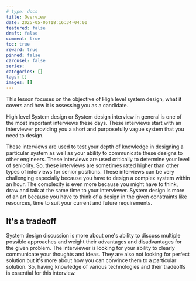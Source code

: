 ```yaml
---
# type: docs 
title: Overview
date: 2025-05-05T18:16:34-04:00
featured: false
draft: false
comment: true
toc: true
reward: true
pinned: false
carousel: false
series:
categories: []
tags: []
images: []
---
```


This lesson focuses on the objective of High level system design, what it covers and how it is assessing you as a candidate.

<!--more-->

High level System design or System design interview in general is one of the most important interviews these days. These interviews start with an interviewer providing you a short and purposefully vague system that you need to design.

These interviews are used to test your depth of knowledge in designing a particular system as well as your ability to communicate these designs to other engineers. These interviews are used critically to determine your level of seniority. So, these interviews are sometimes rated higher than other types of interviews for senior positions. These interviews can be very challenging especially because you have to design a complex system within an hour. The complexity is even more because you might have to think, draw and talk at the same time to your interviewer. System design is more of an art because you have to think of a design in the given constraints like resources, time to suit your current and future requirements.

## It's a tradeoff

System design discussion is more about one's ability to discuss multiple possible approaches and weight their advantages and disadvantages for the given problem. The interviewer is looking for your ability to clearly communicate your thoughts and ideas. They are also not looking for perfect solution but it's more about how you can convince them to a particular solution. So, having knowledge of various technologies and their tradeoffs is essential for this interview.
